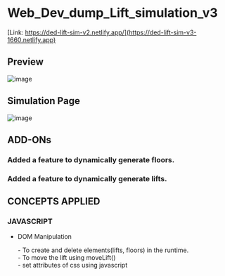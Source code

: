 # Web_Dev_dump_Lift_simulation_v3

[Link: https://ded-lift-sim-v2.netlify.app/](https://ded-lift-sim-v3-1660.netlify.app)

## Preview
![image](https://github.com/DedSec2050/Web_Dev_dump_Lift_simulation_v3/assets/119126965/8b5d7b39-abbd-4deb-a44c-90ac1aa4c082)

## Simulation Page
![image](https://github.com/DedSec2050/Web_Dev_dump_Lift_simulation_v3/assets/119126965/7030c779-8754-467d-b17e-f10c50a718f9)

## ADD-ONs
### Added a feature to dynamically generate floors.
### Added a feature to dynamically generate lifts.

## CONCEPTS APPLIED
### JAVASCRIPT
<ul>
  <li>
    DOM Manipulation
    <p>
      - To create and delete elements(lifts, floors) in the runtime.<br>
      - To move the lift using moveLift()<br> 
      - set attributes of css using javascript
    </p>
  </li>
</ul>
